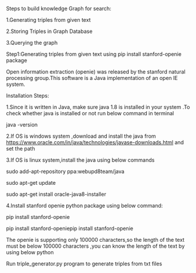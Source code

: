 Steps to build knowledge Graph for search:

1.Generating triples from given text

2.Storing Triples in Graph Database

3.Querying the graph 



Step1:Generating triples from given text using pip install stanford-openie  package

Open information extraction (openie) was released by the stanford natural processing group.This software is a Java implementation of an open IE system.

Installation Steps:

1.Since it is written in Java, make sure java 1.8 is installed in your system .To check whether java is installed or not run below command in terminal

java -version

2.If OS is windows system ,download and install the java from https://www.oracle.com/in/java/technologies/javase-downloads.html and set the path

3.If OS is linux system,install the java using below commands

sudo add-apt-repository ppa:webupd8team/java

sudo apt-get update

sudo apt-get install oracle-java8-installer

4.Install stanford openie python package using below command:

pip install stanford-openie

pip install stanford-openiepip install stanford-openie

The openie is supporting only 100000 characters,so the length of the text must be below 100000 characters ,you can know the length of the text by using below python 


Run triple_generator.py program to generate triples from txt files


